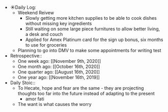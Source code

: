 - ☀️Daily Log:
    - Weekend Reivew
        - Slowly getting more kitchen supplies to be able to cook dishes without missing key ingredients
        - Still waiting on some large piece furnitures to allow better living, a desk and couch
        - Applied for Amex Platinum card for the sign up bonus, six months to use for groceries
    - Planning to go into DMV to make some appointments for writing test
- Retrospective::
    - One week ago: [[November 9th, 2020]]
    - One month ago: [[October 16th, 2020]]
    - One quarter ago: [[August 16th, 2020]]
    - One year ago: [[November 16th, 2019]]
- Daily Stoic::
    - To Hecate, hope and fear are the same - they are projecting thoughts too far into the future instead of adapting to the present
        - amor fati
    - The want is what causes the worry

